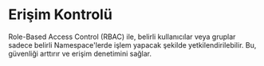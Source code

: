 # Erişim Kontrolü

Role-Based Access Control (RBAC) ile, belirli kullanıcılar veya gruplar sadece belirli Namespace'lerde işlem yapacak
şekilde yetkilendirilebilir. Bu, güvenliği arttırır ve erişim denetimini sağlar.
